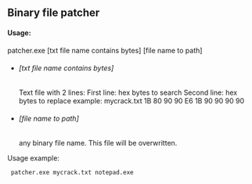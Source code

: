 ## Binary file patcher

#### Usage:
patcher.exe [txt file name contains bytes] [file name to path]
- ###### [txt file name contains bytes] 
    Text file with 2 lines:
    First line: hex bytes to search
    Second line: hex bytes to replace
    example:
    mycrack.txt
    1B 80 90 90 E6
    1B 90 90 90 90  
- ###### [file name to path] 
  any binary file name. This file will be overwritten.

Usage example: 

     patcher.exe mycrack.txt notepad.exe
